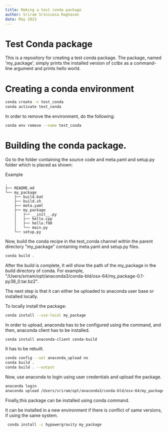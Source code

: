 ```yaml
---
title: Making a test conda package
author: Sriram Srinivasa Raghavan
date: May 2023
---
```


# Test Conda package

This is a repository for creating a test conda package. The package, named 'my_package', simply prints the installed version of cctbx as a command-line argument and prints hello world.

# Creating a conda environment

```bash
conda create -n test_conda
conda activate test_conda
```

In order to remove the environment, do the following:

```bash
conda env remove --name test_conda
```

# Building the conda package.

Go to the folder containing the source code and meta.yaml and setup.py folder which is placed as shown:

Example

    .
    ├── README.md
    └── my_package
        ├── build.bat
        ├── build.sh
        ├── meta.yaml
        ├── my_package
        │   ├── __init__.py
        │   ├── hello.cpp
        │   ├── hello.f90
        │   └── main.py
        └── setup.py


Now, build the conda recipe in the test_conda channel within the parent directory "my_package" containing meta.yaml and setup.py files.

```bash
conda build .
```

After the build is complete,
It will show the path of the my_package in the build directory of conda. 
For example, "/Users/sriram/opt/anaconda3/conda-bld/osx-64/my_package-0.1-py38_0.tar.bz2".

The next step is that it can either be uploaded to anaconda user base or installed locally.

To locally install the package:

```bash
conda install --use-local my_package
```

In order to upload, anaconda has to be configured using the command, and then, anaconda client has to be installed.

```bash
conda install anaconda-client conda-build
```

It has to be rebuilt.

```bash
conda config --set anaconda_upload no
conda build .
conda build . --output
```

Now, use anaconda to login using user credentials and upload the package.

```bash
anaconda login
anaconda upload /Users/sriram/opt/anaconda3/conda-bld/osx-64/my_package-0.1-py38_0.tar.bz2
```

Finally,this package can be installed using conda command.

It can be installed in a new environment if there is conflict of same versions, if using the same system.

```bash
 conda install -c hypowergravity my_package
```
